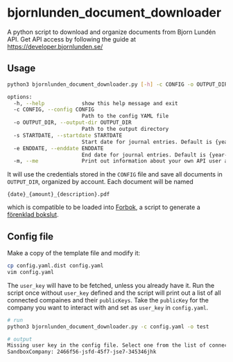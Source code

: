 # bjornlunden_document_downloader

A python script to download and organize documents from Bjorn Lundén API. Get API access by following the guide at https://developer.bjornlunden.se/


## Usage

```bash
python3 bjornlunden_document_downloader.py [-h] -c CONFIG -o OUTPUT_DIR [-s STARTDATE] [-e ENDDATE] [-m]

options:
  -h, --help            show this help message and exit
  -c CONFIG, --config CONFIG
                        Path to the config YAML file
  -o OUTPUT_DIR, --output-dir OUTPUT_DIR
                        Path to the output directory
  -s STARTDATE, --startdate STARTDATE
                        Start date for journal entries. Default is {year-1}-01-01.
  -e ENDDATE, --enddate ENDDATE
                        End date for journal entries. Default is {year-1}-12-31.
  -m, --me              Print out information about your own API user and exits.

```

It will use the credentials stored in the `CONFIG` file and save all documents in `OUTPUT_DIR`, organized by account. Each document will be named

`{date}_{amount}_{description}.pdf`

which is compatible to be loaded into [Forbok](https://github.com/dahlo/forbok-cli), a script to generate a [förenklad bokslut](https://www.google.com/search?q=f%C3%B6renklat+bokslut).

## Config file

Make a copy of the template file and modify it:

```bash
cp config.yaml.dist config.yaml
vim config.yaml
```

The `user_key` will have to be fetched, unless you already have it. Run the script once without `user_key` defined and the script will print out a list of all connected compaines and their `publicKeys`. Take the `publicKey` for the company you want to interact with and set as `user_key` in `config.yaml`.

```bash
# run
python3 bjornlunden_document_downloader.py -c config.yaml -o test

# output
Missing user key in the config file. Select one from the list of connected companies:
SandboxCompany:	2466f56-jsfd-45f7-jse7-345346jhk
```



